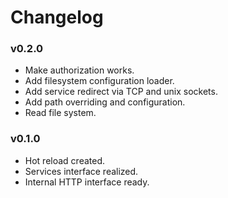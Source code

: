 # Changelog

### v0.2.0

* Make authorization works.
* Add filesystem configuration loader.
* Add service redirect via TCP and unix sockets.
* Add path overriding and configuration.
* Read file system.

### v0.1.0

* Hot reload created.
* Services interface realized.
* Internal HTTP interface ready.
